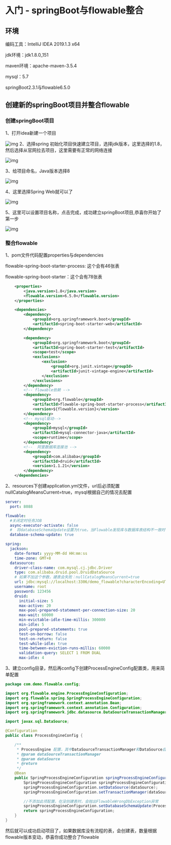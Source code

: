 # 入门 - springBoot与flowable整合
## 环境
编码工具：IntelliJ IDEA 2019.1.3 x64

jdk环境：jdk1.8.0_151

maven环境：apache-maven-3.5.4

mysql：5.7

springBoot2.3.1与flowable6.5.0
## 创建新的springBoot项目并整合flowable
### 创建springBoot项目
1、打开idea新建一个项目

![img](../../../docs/.vuepress/public/img/oa/introduction/1.png)
2、选择spring 初始化项目快速建立项目，选择jdk版本，这里选择的1.8，然后选择从官网拉去项目，这里需要有正常的网络连接

![img](../../../docs/.vuepress/public/img/oa/introduction/2.png)

3、给项目命名，Java版本选择8

![img](../../../docs/.vuepress/public/img/oa/introduction/3.png)

4、这里选择Spring Web就可以了

![img](../../../docs/.vuepress/public/img/oa/introduction/4.png)

5、这里可以设置项目名称，点击完成，成功建立springBoot项目,恭喜你开始了第一步

![img](../../../docs/.vuepress/public/img/oa/introduction/5.png)

### 整合flowable
1、pom文件代码配置properties与dependencies

flowable-spring-boot-starter-process: 这个会有46张表

flowable-spring-boot-starter：这个会有78张表

```xml
    <properties>
        <java.version>1.8</java.version>
        <flowable.version>6.5.0</flowable.version>
    </properties>

    <dependencies>
        <dependency>
            <groupId>org.springframework.boot</groupId>
            <artifactId>spring-boot-starter-web</artifactId>
        </dependency>

        <dependency>
            <groupId>org.springframework.boot</groupId>
            <artifactId>spring-boot-starter-test</artifactId>
            <scope>test</scope>
            <exclusions>
                <exclusion>
                    <groupId>org.junit.vintage</groupId>
                    <artifactId>junit-vintage-engine</artifactId>
                </exclusion>
            </exclusions>
        </dependency>
        <!-- flowable依赖 -->
        <dependency>
            <groupId>org.flowable</groupId>
            <artifactId>flowable-spring-boot-starter-process</artifactId>
            <version>${flowable.version}</version>
        </dependency>
        <!-- mysql驱动-->
        <dependency>
            <groupId>mysql</groupId>
            <artifactId>mysql-connector-java</artifactId>
            <scope>runtime</scope>
        </dependency>
        <!--  阿里数据库连接池 -->
        <dependency>
            <groupId>com.alibaba</groupId>
            <artifactId>druid</artifactId>
            <version>1.1.21</version>
        </dependency>
    </dependencies>
```

2、resources下创建application.yml文件，url后必须配置nullCatalogMeansCurrent=true，mysql根据自己的情况去配置

```yaml
server:
  port: 8088

flowable:
  #关闭定时任务JOB
  async-executor-activate: false
  #  将databaseSchemaUpdate设置为true。当Flowable发现库与数据库表结构不一致时，会自动将数据库表结构升级至新版本。
  database-schema-update: true

spring:
  jackson:
    date-format: yyyy-MM-dd HH:mm:ss
    time-zone: GMT+8
  datasource:
    driver-class-name: com.mysql.cj.jdbc.Driver
    type: com.alibaba.druid.pool.DruidDataSource
    # 如果不加这个参数，建表会失败：nullCatalogMeansCurrent=true
    url: jdbc:mysql://localhost:3306/demo_flowable?characterEncoding=UTF-8&rewriteBatchedStatements=true&useSSL=false&allowPublicKeyRetrieval=true&serverTimezone=Asia/Shanghai&nullCatalogMeansCurrent=true
    username: root
    password: 123456
    druid:
      initial-size: 5
      max-active: 20
      max-pool-prepared-statement-per-connection-size: 20
      max-wait: 60000
      min-evictable-idle-time-millis: 300000
      min-idle: 5
      pool-prepared-statements: true
      test-on-borrow: false
      test-on-return: false
      test-while-idle: true
      time-between-eviction-runs-millis: 60000
      validation-query: SELECT 1 FROM DUAL
      max-idle: 4
```
3、建立config目录，然后再config下创建ProcessEngineConfig配置类，用来简单配置

```java
package com.demo.flowable.config;

import org.flowable.engine.ProcessEngineConfiguration;
import org.flowable.spring.SpringProcessEngineConfiguration;
import org.springframework.context.annotation.Bean;
import org.springframework.context.annotation.Configuration;
import org.springframework.jdbc.datasource.DataSourceTransactionManager;

import javax.sql.DataSource;

@Configuration
public class ProcessEngineConfig {

    /**
     * ProcessEngine 配置，其中DataSourceTransactionManager和DataSource自动注入
     * @param dataSourceTransactionManager
     * @param dataSource
     * @return
     */
    @Bean
    public SpringProcessEngineConfiguration springProcessEngineConfiguration(DataSourceTransactionManager dataSourceTransactionManager,DataSource dataSource) {
        SpringProcessEngineConfiguration springProcessEngineConfiguration = new SpringProcessEngineConfiguration();
        springProcessEngineConfiguration.setDataSource(dataSource);
        springProcessEngineConfiguration.setTransactionManager(dataSourceTransactionManager);

        //不添加此项配置，在没创建表时，会抛出FlowableWrongDbException异常
        springProcessEngineConfiguration.setDatabaseSchemaUpdate(ProcessEngineConfiguration.DB_SCHEMA_UPDATE_TRUE);
        return springProcessEngineConfiguration;
    }
}
```
然后就可以成功启动项目了，如果数据库没有流程的表，会创建表，数量根据flowable版本变动，恭喜你成功整合了flowable